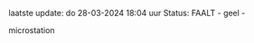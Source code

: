 laatste update: 
do 28-03-2024 18:04   uur 
Status: FAALT - geel - 
<div class="service Y">microstation</div>
